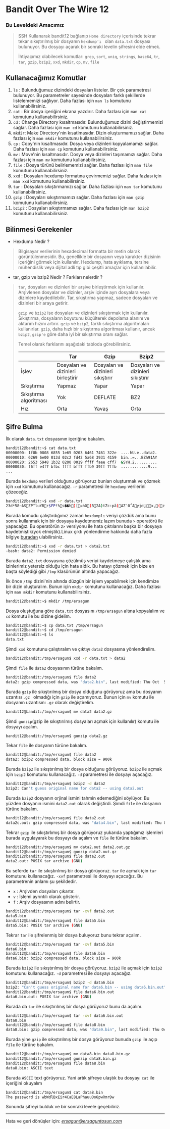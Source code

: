# Bandit Over The Wire **12**

### Bu Leveldeki Amacımız
> SSH Kullanarak bandit12 bağlanıp `Home directory` içerisinde tekrar tekar sıkıştırılmış bir dosyanın `hexdump'ı ` olan `data.txt` dosyası bulunuyor. Bu dosyayı açarak bir sonraki levelin şifresini elde etmek. 
>
>İhtiyaçımız olabilecek komutlar: `grep`, `sort`, `uniq`, `strings`, `base64`, `tr`, `tar`, `gzip`, `bzip2`, `xxd`, `mkdir`, `cp`, `mv`, `file`

## Kullanacağımız Komutlar
1. `ls` : Bulunduğumuz dizindeki dosyaları listeler. Bir çok parametresi bulunuyor. Bu parametreler sayesinde dosyaları farklı şekillerde listelememizi sağlıyor. Daha fazlası için `man ls` komutunu kullanabilirsiniz.
2. `cat` : Bir dosya içeriğini ekrana yazdırır. Daha fazlası için `man cat` komutunu kullanabilirsiniz.
3. `cd` : Change Directory kısaltmasıdır. Bulunduğumuz dizini değiştirmemizi sağlar.  Daha fazlası için `man cd` komutunu kullanabilirsiniz.
4. `mkdir`: Make Directory'nin kısatlmasıdır. Dizin oluşturmamızı sağlar. Daha fazlası için `man mkdir` komutunu kullanabilirsiniz.
5. `cp` : Copy'nin kısaltmasıdır. Dosya veya dizinleri kopyalamamızı sağlar. Daha fazlası için `man cp` komutunu kullanabilirsiniz.
6. `mv` : Move'nin kısaltmasıdır. Dosya veya dizinleri taşımamızı sağlar. Daha fazlası için `man mv` komutunu kullanabilirsiniz.
7. `file` : Dosya türünü belirlememizi sağlar. Daha fazlası için `man file` komutunu kullanabilirsiniz.
8. `xxd` : Dosyaları hexdump formatına çevirmemizi sağlar. Daha fazlası için `man xxd` komutunu kullanabilirsiniz.
9. `tar` : Dosyaları sıkıştırmamızı sağlar. Daha fazlası için `man tar` komutunu kullanabilirsiniz.
10. `gzip` : Dosyaları sıkıştırmamızı sağlar. Daha fazlası için `man gzip` komutunu kullanabilirsiniz.
11. `bzip2` : Dosyaları sıkıştırmamızı sağlar. Daha fazlası için `man bzip2` komutunu kullanabilirsiniz.

## Bilinmesi Gerekenler
- Hexdump Nedir ?
> Bilgisayar verilerinin hexadecimal formatta bir metin olarak görüntülenmesidir. Bu, genellikle bir dosyanın veya karakter dizisinin içeriğini görmek için kullanılır. Hexdump, hata ayıklama, tersine mühendislik veya dijital adli tıp gibi çeşitli amaçlar için kullanılabilir.
- tar, gzip ve bzip2 Nedir ? Farkları nelerdir ?
> `tar`, dosyaları ve dizinleri bir arşive birleştirmek için kullanılır. Arşivlenen dosyalar ve dizinler, arşiv içinde ayrı dosyalara veya dizinlere kaydedilebilir. Tar, sıkıştırma yapmaz, sadece dosyaları ve dizinleri bir araya getirir.
>
> `gzip` ve `bzip2` ise dosyaları ve dizinleri sıkıştırmak için kullanılır. Sıkıştırma, dosyaların boyutunu küçülterek depolama alanını ve aktarım hızını artırır. `gzip` ve `bzip2`, farklı sıkıştırma algoritmaları kullanırlar. `gzip`, daha hızlı bir sıkıştırma algoritması kullanır, ancak `bzip2`, `gzip'e` göre daha iyi bir sıkıştırma oranı sağlar.
>
> Temel olarak farklarını aşağıdaki tabloda görebilirsiniz.
>
>|                         |Tar                                 |Gzip                               |Bzip2                              |
>|-------------------------|------------------------------------|-----------------------------------|-----------------------------------|
>|İşlev                    |Dosyaları ve dizinleri birleştirir  |Dosyaları ve dizinleri sıkıştırır  |Dosyaları ve dizinleri sıkıştırır  |
>|Sıkıştırma               |Yapmaz                              |Yapar                              |Yapar                              |
>|Sıkıştırma algoritması   |Yok                                 |DEFLATE                            |BZ2                                |
>|Hız                      |Orta                                |Yavaş                              |Orta                               |

## Şifre Bulma
İlk olarak `data.txt` dosyasının içeriğine bakalım.
```bash
bandit12@bandit:~$ cat data.txt
00000000: 1f8b 0808 6855 1e65 0203 6461 7461 322e  ....hU.e..data2.
00000010: 6269 6e00 013d 02c2 fd42 5a68 3931 4159  bin..=...BZh91AY
00000020: 2653 5948 1b32 0200 0019 ffff faee cff7  &SYH.2..........
00000030: f6ff e4f7 bfbc ffff bff7 ffb9 39ff 7ffb  ............9...
...
```

Burada `hexdump` verileri olduğunu görüyoruz bunları oluşturmak ve çözmek için `xxd` komutunu kullanacağız. `-r` parametresi ile `hexdump` verilerini çözeceğiz.

```bash
bandit12@bandit:~$ xxd -r data.txt
23d*58~ASZP^luYBr$FP!%s��h)[=hO(B2A)tZc:pã)AZˈ0΅AyjeϢx,(zE+"2/-e"^tj$d@dJơ'7\$m1c#>aԽEVFOCӐc@MC]Y2^h8D=~     OINDpF+|b#JvdLފW$Û͖y`\&     [@*wM0θnr��C`e$b~{`<a?e:TeT4±b)@ِx=
```

Burada komudu çalıştırdığımız zaman `hexdumplı` veriyi çözdük ama bunu sonra kullanmak için bir dosyaya kaydetmemiz lazım bunuda `>` operatörü ile yapacağız. Bu operatörün `2>` versiyonu ile hata çıktılarını başka bir dosyaya kaydetmiştik(yok etmiştik).Linux çıktı yönlendirme hakkında daha fazla bilgiye [buradan](https://www.yusufsezer.com.tr/linux-cikti-yonlendirme/ "Türkçe") ulabilirsiniz.
 
```bash
bandit12@bandit:~$ xxd -r data.txt > data2.txt
-bash: data2: Permission denied
```
Burada `data2.txt` dosyasına çözülmüş veriyi kaydetmeye çalıştık ama izinlerimiz yetersiz olduğu için hata aldık. Bu hatayı çözmek için bize en başta söylediği gibi `/tmp` klasörünün altında yapacağız.

İlk önce `/tmp` dizini'nin altında düzgün bir işlem yapabilmek için kendimize bir dizin oluşturalım. Bunun için `mkdir` komutunu kullanacağız. Daha fazlası için `man mkdir` komutunu kullanabilirsiniz.
```bash
bandit12@bandit:~$ mkdir /tmp/ersagun
```
Dosya oluştuğuna göre  `data.txt` dosyasını `/tmp/ersagun` altına kopyalalım ve `cd` komutu ile bu dizine gidelim.
```bash	
bandit12@bandit:~$ cp data.txt /tmp/ersagun
bandit12@bandit:~$ cd /tmp/ersagun
bandit12@bandit:~$ ls
data.txt

```
Şimdi `xxd` komutunu çalıştıralım ve çıktıyı `data2` dosyasına yönlendirelim.
```bash
bandit12@bandit:/tmp/ersagun$ xxd -r data.txt > data2
```
Şimdi `file` ile  `data2` dosyasının türüne bakalım.
```bash
bandit12@bandit:/tmp/ersagun$ file data2
data2: gzip compressed data, was "data2.bin", last modified: Thu Oct  5 06:19:20 2023, max compression, from Unix, original size modulo 2^32 573
```
Burada `gzip` ile sıkıştırılmış bir dosya olduğunu görüyoruz ama bu dosyanın uzantısı `.gz ` olmadığı için `gzip` ile açamıyoruz. Bunun için `mv` komutu ile dosyanın uzantısını `.gz` olarak değiştirelim.
```bash
bandit12@bandit:/tmp/ersagun$ mv data2 data2.gz
```
Şimdi `gunzip`(gzip ile sıkıştırılmış dosyaları açmak için kullanılır) komutu ile dosyayı açalım.
```bash
bandit12@bandit:/tmp/ersagun$ gunzip data2.gz
```
Tekar `file` ile dosyanın türüne bakalım.
```bash
bandit12@bandit:/tmp/ersagun$ file data2
data2: bzip2 compressed data, block size = 900k
```
Burada `bzip2` ile sıkıştırılmış bir dosya olduğunu görüyoruz. `bzip2` ile açmak için `bzip2` komutunu kullanacağız. `-d` parametresi ile dosyayı açacağız.
```bash
bandit12@bandit:/tmp/ersagun$ bzip2 -d data2 
bzip2: Can't guess original name for data2 -- using data2.out
```
Burada `bzip2` dosyanın orjinal ismini tahmin edemediğini söylüyor. Bu yüzden dosyanın ismini `data2.out` olarak değiştirdi. Şimdi `file` ile dosyanın türüne bakalım.
```bash
bandit12@bandit:/tmp/ersagun$ file data2.out
data2c.out: gzip compressed data, was "data4.bin", last modified: Thu Oct  5 06:19:20 2023, max compression, from Unix, original size modulo 2^32 20480
```
Tekrar `gzip` ile sıkıştırlımış bir dosya görüyoruz yukarıda yaptığımız işlemleri burada uygulayarak bu dosyayı da açalım ve `file` ile türüne bakalım.
```bash
bandit12@bandit:/tmp/ersagun$ mv data2.out data2.out.gz
bandit12@bandit:/tmp/ersagun$ gunzip data2.out.gz
bandit12@bandit:/tmp/ersagun$ file data2.out
data2.out: POSIX tar archive (GNU)
```
Bu seferde `tar` ile sıkıştırılmış bir dosya görüyoruz. `tar` ile açmak için `tar` komutunu kullanacağız. `-xvf` parametresi ile dosyayı açacağız.
Bu parametrenin anlamı şu şekildedir.
- `x` : Arşivden dosyaları çıkartır.
- `v` : İşlemi ayrıntılı olarak gösterir.
- `f` : Arşiv dosyasının adını belirtir.

```bash
bandit12@bandit:/tmp/ersagun$ tar -xvf data2.out
data5.bin
bandit12@bandit:/tmp/ersagun$ file data5.bin
data5.bin: POSIX tar archive (GNU)
```
Tekrar  `tar` ile şifrelenmiş bir dosya buluyoruz bunu tekrar açalım.
```bash
bandit12@bandit:/tmp/ersagun$ tar -xvf data5.bin
data6.bin
bandit12@bandit:/tmp/ersagun$ file data6.bin
data6.bin: bzip2 compressed data, block size = 900k
```
Burada `bzip2` ile sıkıştırılmış bir dosya görüyoruz. `bzip2` ile açmak için `bzip2` komutunu kullanacağız. `-d` parametresi ile dosyayı açacağız.
```bash
bandit12@bandit:/tmp/ersagun$ bzip2 -d data6.bin
bzip2: "Can't guess original name for data6.bin -- using data6.bin.out"
bandit12@bandit:/tmp/ersagun$ file data6.bin.out
data6.bin.out: POSIX tar archive (GNU)
```
Burada da `tar` ile sıkıştırılmış bir dosya görüyoruz bunu da açalım.
```bash
bandit12@bandit:/tmp/ersagun$ tar -xvf data6.bin.out
data8.bin
bandit12@bandit:/tmp/ersagun$ file data8.bin
data8.bin: gzip compressed data, was "data9.bin", last modified: Thu Oct  5 06:19:20 2023, max compression, from Unix, original size modulo 2^32 49
```
Burada yine `gzip` ile sıkıştırılmış bir dosya görüyoruz bunuda `gzip` ile açıp `file` ile türüne bakalım.
```bash
bandit12@bandit:/tmp/ersagun$ mv data8.bin data8.bin.gz
bandit12@bandit:/tmp/ersagun$ gunzip data8.bin.gz
bandit12@bandit:/tmp/ersagun$ file data8.bin
data8.bin: ASCII text
```
Burada `ASCII` text görüyoruz. Yani artık şifreye ulaştık bu dosyayı `cat` ile içeriğini okuyalım
```bash
bandit12@bandit:/tmp/ersagun$ cat data8.bin
The password is wbWdlBxEir4CaE8LaPhauuOo6pwRmrDw
```
Sonunda şifreyi bulduk ve bir sonraki levele geçebiliriz.

<hr/>

Hata ve geri dönüşler için: *[ersagun@ersaguntosun.com](mailto:ersagun@ersaguntosun.com)*   

